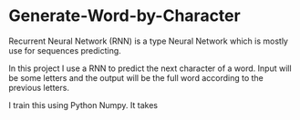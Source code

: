 # Generate-Word-by-Character

Recurrent Neural Network (RNN) is a type Neural Network which is mostly use for sequences predicting.

In this project I use a RNN to predict the next character of a word. Input will be some letters and the output will be the full word according to the previous letters.

I train this using Python Numpy. It takes 
